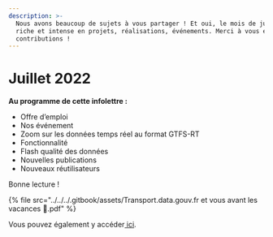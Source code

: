 ```yaml
---
description: >-
  Nous avons beaucoup de sujets à vous partager ! Et oui, le mois de juin a été
  riche et intense en projets, réalisations, événements. Merci à vous et vos
  contributions !
---
```


# Juillet 2022

**Au programme de cette infolettre :**

* Offre d’emploi
* Nos événement
* Zoom sur les données temps réel au format GTFS-RT
* Fonctionnalité
* Flash qualité des données
* Nouvelles publications&#x20;
* Nouveaux réutilisateurs

Bonne lecture !

{% file src="../../../.gitbook/assets/Transport.data.gouv.fr et vous avant les vacances 🚀.pdf" %}



Vous pouvez également y accéder[ ici](https://mailchi.mp/ee4ba8187c12/des-nouvelles-de-transportdatagouvfr-info-lettre-avril-6099021).
